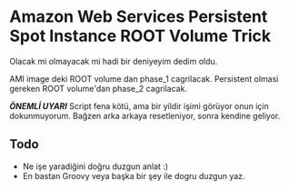 Amazon Web Services Persistent Spot Instance ROOT Volume Trick
==================================

Olacak mi olmayacak mi hadi bir deniyeyim dedim oldu.

AMI image deki ROOT volume dan phase_1 cagrilacak.
Persistent olmasi gereken ROOT volume'dan phase_2 cagrilacak.

***ÖNEMLİ UYARI*** Script fena kötü, ama bir yildir işimi görüyor onun için dokunmuyorum.
Bağzen arka arkaya resetleniyor, sonra kendine geliyor. 

Todo
-------
* Ne işe yaradiğini doğru duzgun anlat :)
* En bastan Groovy veya başka bir şey ile dogru duzgun yaz.
